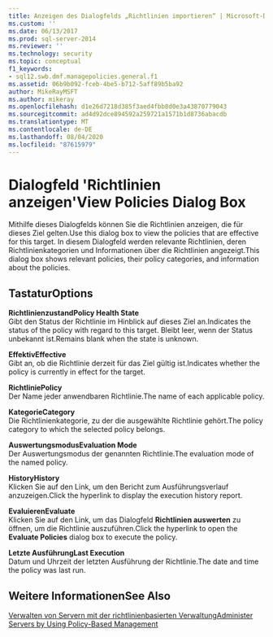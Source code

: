 ```yaml
---
title: Anzeigen des Dialogfelds „Richtlinien importieren“ | Microsoft-Dokumentation
ms.custom: ''
ms.date: 06/13/2017
ms.prod: sql-server-2014
ms.reviewer: ''
ms.technology: security
ms.topic: conceptual
f1_keywords:
- sql12.swb.dmf.managepolicies.general.f1
ms.assetid: 06b9b092-fceb-4be5-b712-5aff89b5ba92
author: MikeRayMSFT
ms.author: mikeray
ms.openlocfilehash: d1e26d7218d385f3aed4fbb8d0e3a43870779043
ms.sourcegitcommit: ad4d92dce894592a259721a1571b1d8736abacdb
ms.translationtype: MT
ms.contentlocale: de-DE
ms.lasthandoff: 08/04/2020
ms.locfileid: "87615979"
---
```

# <a name="view-policies-dialog-box"></a><span data-ttu-id="492e2-102">Dialogfeld 'Richtlinien anzeigen'</span><span class="sxs-lookup"><span data-stu-id="492e2-102">View Policies Dialog Box</span></span>
  <span data-ttu-id="492e2-103">Mithilfe dieses Dialogfelds können Sie die Richtlinien anzeigen, die für dieses Ziel gelten.</span><span class="sxs-lookup"><span data-stu-id="492e2-103">Use this dialog box to view the policies that are effective for this target.</span></span> <span data-ttu-id="492e2-104">In diesem Dialogfeld werden relevante Richtlinien, deren Richtlinienkategorien und Informationen über die Richtlinien angezeigt.</span><span class="sxs-lookup"><span data-stu-id="492e2-104">This dialog box shows relevant policies, their policy categories, and information about the policies.</span></span>  
  
## <a name="options"></a><span data-ttu-id="492e2-105">Tastatur</span><span class="sxs-lookup"><span data-stu-id="492e2-105">Options</span></span>  
 <span data-ttu-id="492e2-106">**Richtlinienzustand**</span><span class="sxs-lookup"><span data-stu-id="492e2-106">**Policy Health State**</span></span>  
 <span data-ttu-id="492e2-107">Gibt den Status der Richtlinie im Hinblick auf dieses Ziel an.</span><span class="sxs-lookup"><span data-stu-id="492e2-107">Indicates the status of the policy with regard to this target.</span></span> <span data-ttu-id="492e2-108">Bleibt leer, wenn der Status unbekannt ist.</span><span class="sxs-lookup"><span data-stu-id="492e2-108">Remains blank when the state is unknown.</span></span>  
  
 <span data-ttu-id="492e2-109">**Effektiv**</span><span class="sxs-lookup"><span data-stu-id="492e2-109">**Effective**</span></span>  
 <span data-ttu-id="492e2-110">Gibt an, ob die Richtlinie derzeit für das Ziel gültig ist.</span><span class="sxs-lookup"><span data-stu-id="492e2-110">Indicates whether the policy is currently in effect for the target.</span></span>  
  
 <span data-ttu-id="492e2-111">**Richtlinie**</span><span class="sxs-lookup"><span data-stu-id="492e2-111">**Policy**</span></span>  
 <span data-ttu-id="492e2-112">Der Name jeder anwendbaren Richtlinie.</span><span class="sxs-lookup"><span data-stu-id="492e2-112">The name of each applicable policy.</span></span>  
  
 <span data-ttu-id="492e2-113">**Kategorie**</span><span class="sxs-lookup"><span data-stu-id="492e2-113">**Category**</span></span>  
 <span data-ttu-id="492e2-114">Die Richtlinienkategorie, zu der die ausgewählte Richtlinie gehört.</span><span class="sxs-lookup"><span data-stu-id="492e2-114">The policy category to which the selected policy belongs.</span></span>  
  
 <span data-ttu-id="492e2-115">**Auswertungsmodus**</span><span class="sxs-lookup"><span data-stu-id="492e2-115">**Evaluation Mode**</span></span>  
 <span data-ttu-id="492e2-116">Der Auswertungsmodus der genannten Richtlinie.</span><span class="sxs-lookup"><span data-stu-id="492e2-116">The evaluation mode of the named policy.</span></span>  
  
 <span data-ttu-id="492e2-117">**History**</span><span class="sxs-lookup"><span data-stu-id="492e2-117">**History**</span></span>  
 <span data-ttu-id="492e2-118">Klicken Sie auf den Link, um den Bericht zum Ausführungsverlauf anzuzeigen.</span><span class="sxs-lookup"><span data-stu-id="492e2-118">Click the hyperlink to display the execution history report.</span></span>  
  
 <span data-ttu-id="492e2-119">**Evaluieren**</span><span class="sxs-lookup"><span data-stu-id="492e2-119">**Evaluate**</span></span>  
 <span data-ttu-id="492e2-120">Klicken Sie auf den Link, um das Dialogfeld **Richtlinien auswerten** zu öffnen, um die Richtlinie auszuführen.</span><span class="sxs-lookup"><span data-stu-id="492e2-120">Click the hyperlink to open the **Evaluate Policies** dialog box to execute the policy.</span></span>  
  
 <span data-ttu-id="492e2-121">**Letzte Ausführung**</span><span class="sxs-lookup"><span data-stu-id="492e2-121">**Last Execution**</span></span>  
 <span data-ttu-id="492e2-122">Datum und Uhrzeit der letzten Ausführung der Richtlinie.</span><span class="sxs-lookup"><span data-stu-id="492e2-122">The date and time the policy was last run.</span></span>  
  
## <a name="see-also"></a><span data-ttu-id="492e2-123">Weitere Informationen</span><span class="sxs-lookup"><span data-stu-id="492e2-123">See Also</span></span>  
 [<span data-ttu-id="492e2-124">Verwalten von Servern mit der richtlinienbasierten Verwaltung</span><span class="sxs-lookup"><span data-stu-id="492e2-124">Administer Servers by Using Policy-Based Management</span></span>](administer-servers-by-using-policy-based-management.md)  
  
  
